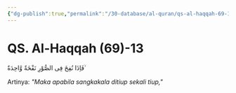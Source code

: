 ```yaml
---
{"dg-publish":true,"permalink":"/30-database/al-quran/qs-al-haqqah-69-13/"}
---
```



# QS. Al-Haqqah (69)-13
فَاِذَا نُفِخَ فِى الصُّوْرِ نَفْخَةٌ وَّاحِدَةٌ ۙ

Artinya: *"Maka apabila sangkakala ditiup sekali tiup,"*
